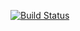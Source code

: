 [![Build Status](https://travis-ci.org/014248120/LoginEasyBv.svg?branch=master)](https://travis-ci.org/014248120/LoginEasyBv)
